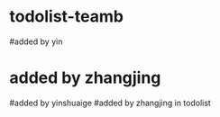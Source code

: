 # todolist-teamb

#added by yin

# added by zhangjing

#added by yinshuaige
#added by zhangjing in todolist
